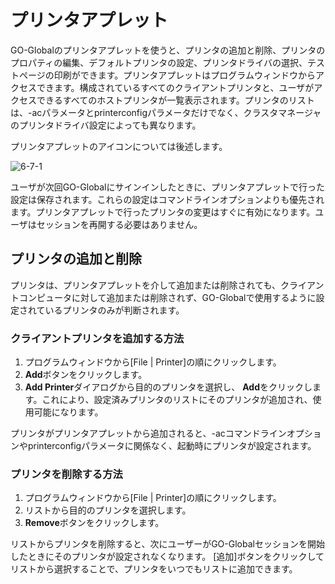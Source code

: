 # プリンタアプレット

GO-Globalのプリンタアプレットを使うと、プリンタの追加と削除、プリンタのプロパティの編集、デフォルトプリンタの設定、プリンタドライバの選択、テストページの印刷ができます。プリンタアプレットはプログラムウィンドウからアクセスできます。構成されているすべてのクライアントプリンタと、ユーザがアクセスできるすべてのホストプリンタが一覧表示されます。プリンタのリストは、-acパラメータとprinterconfigパラメータだけでなく、クラスタマネージャのプリンタドライバ設定によっても異なります。

プリンタアプレットのアイコンについては後述します。

![6-7-1](/img/6-7-1.png) 

ユーザが次回GO-Globalにサインインしたときに、プリンタアプレットで行った設定は保存されます。これらの設定はコマンドラインオプションよりも優先されます。プリンタアプレットで行ったプリンタの変更はすぐに有効になります。ユーザはセッションを再開する必要はありません。

## プリンタの追加と削除

プリンタは、プリンタアプレットを介して追加または削除されても、クライアントコンピュータに対して追加または削除されず、GO-Globalで使用するように設定されているプリンタのみが判断されます。

### クライアントプリンタを追加する方法

1. プログラムウィンドウから[File | Printer]の順にクリックします。
2. **Add**ボタンをクリックします。
3. **Add Printer**ダイアログから目的のプリンタを選択し、 **Add**をクリックします。これにより、設定済みプリンタのリストにそのプリンタが追加され、使用可能になります。

プリンタがプリンタアプレットから追加されると、-acコマンドラインオプションやprinterconfigパラメータに関係なく、起動時にプリンタが設定されます。

### プリンタを削除する方法

1. プログラムウィンドウから[File | Printer]の順にクリックします。
2. リストから目的のプリンタを選択します。
3. **Remove**ボタンをクリックします。

リストからプリンタを削除すると、次にユーザーがGO-Globalセッションを開始したときにそのプリンタが設定されなくなります。 [追加]ボタンをクリックしてリストから選択することで、プリンタをいつでもリストに追加できます。